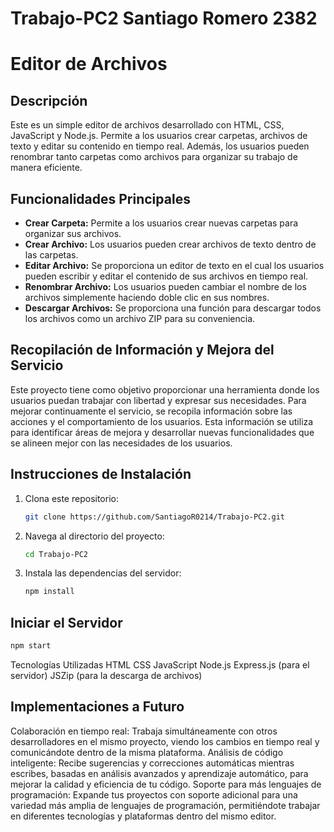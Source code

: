 # Trabajo-PC2 Santiago Romero 2382

# Editor de Archivos

## Descripción

Este es un simple editor de archivos desarrollado con HTML, CSS, JavaScript y Node.js. Permite a los usuarios crear carpetas, archivos de texto y editar su contenido en tiempo real. Además, los usuarios pueden renombrar tanto carpetas como archivos para organizar su trabajo de manera eficiente.

## Funcionalidades Principales

- **Crear Carpeta:** Permite a los usuarios crear nuevas carpetas para organizar sus archivos.
- **Crear Archivo:** Los usuarios pueden crear archivos de texto dentro de las carpetas.
- **Editar Archivo:** Se proporciona un editor de texto en el cual los usuarios pueden escribir y editar el contenido de sus archivos en tiempo real.
- **Renombrar Archivo:** Los usuarios pueden cambiar el nombre de los archivos simplemente haciendo doble clic en sus nombres.
- **Descargar Archivos:** Se proporciona una función para descargar todos los archivos como un archivo ZIP para su conveniencia.

## Recopilación de Información y Mejora del Servicio

Este proyecto tiene como objetivo proporcionar una herramienta donde los usuarios puedan trabajar con libertad y expresar sus necesidades. Para mejorar continuamente el servicio, se recopila información sobre las acciones y el comportamiento de los usuarios. Esta información se utiliza para identificar áreas de mejora y desarrollar nuevas funcionalidades que se alineen mejor con las necesidades de los usuarios.

## Instrucciones de Instalación

1. Clona este repositorio:
    ```bash
    git clone https://github.com/SantiagoR0214/Trabajo-PC2.git
    ```
2. Navega al directorio del proyecto:
    ```bash
    cd Trabajo-PC2
    ```
3. Instala las dependencias del servidor:
    ```bash
    npm install
    ```

## Iniciar el Servidor

```bash
npm start
```

Tecnologías Utilizadas
HTML
CSS
JavaScript
Node.js
Express.js (para el servidor)
JSZip (para la descarga de archivos)


## Implementaciones a Futuro

Colaboración en tiempo real: Trabaja simultáneamente con otros desarrolladores en el mismo proyecto, viendo los cambios en tiempo real y comunicándote dentro de la misma plataforma.
Análisis de código inteligente: Recibe sugerencias y correcciones automáticas mientras escribes, basadas en análisis avanzados y aprendizaje automático, para mejorar la calidad y eficiencia de tu código.
Soporte para más lenguajes de programación: Expande tus proyectos con soporte adicional para una variedad más amplia de lenguajes de programación, permitiéndote trabajar en diferentes tecnologías y plataformas dentro del mismo editor.
